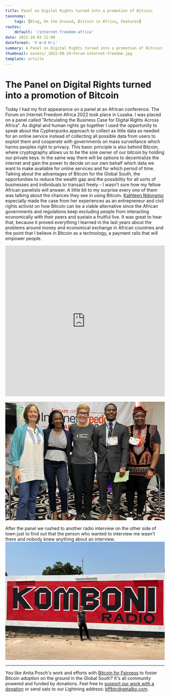 ```yaml
---
title: Panel on Digital Rights turned into a promotion of Bitcoin
taxonomy:
    tags: [Blog, On the Ground, Bitcoin in Africa, Features]
routes:
    default: '/internet-freedom-africa'
date: 2022-10-03 12:00
dateformat: 'Y-m-d H:i'
summary: A Panel on Digital Rights turned into a promotion of Bitcoin: Kathleen Ndongmo and Anita Posch made the case on how Bitcoin can be a viable alternative since the African governments and regulations keep excluding people from interacting economically with their peers. Including video.
thumbnail: assets/_2022-09-29-Forum-internet-freedom.jpg
template: article
---
```


# The Panel on Digital Rights turned into a promotion of Bitcoin

Today I had my first appearance on a panel at an African conference. The Forum on Internet Freedom Africa 2022 took place in Lusaka. I was placed on a panel called "Articulating the Business Case for Digital Rights Across Africa". As digital and human rights go together I used the opportunity to speak about the Cypherpunks approach to collect as little data as needed for an online service instead of collecting all possible data from users to exploit them and cooperate with governments on mass surveillance which harms peoples right to privacy. This basic principle is also behind Bitcoin, where cryptography allows us to be the sole owner of our bitcoin by holding our private keys. In the same way there will be options to decentralize the internet and gain the power to decide on our own behalf which data we want to make available for online services and for which period of time. Talking about the advantages of Bitcoin for the Global South, the opportunities to reduce the wealth gap and the possibility for all sorts of businesses and individuals to transact freely - I wasn't sure how my fellow African panelists will answer. A little bit to my surprise every one of them was talking about the chances they see in using Bitcoin. [Kathleen Ndongmo](https://twitter.com/KathleenNdongmo) especially made the case from her experiences as an entrepreneur and civil rights activist on how Bitcoin can be a viable alternative since the African governments and regulations keep excluding people from interacting economically with their peers and sustain a fruitful live. It was great to hear that, because it proved everything I learned in the last years about the problems around money and economical exchange in African countries and the point that I believe in Bitcoin as a technology, a payment rails that will empower people.

<iframe width="100%" height="476" src="https://www.youtube.com/embed/MnyKFHeqye8" title="YouTube video player" frameborder="0" allow="accelerometer; autoplay; clipboard-write; encrypted-media; gyroscope; picture-in-picture" allowfullscreen></iframe>

![Panel on Digital Rights, FIFA2022](assets/_2022-09-29-Forum-internet-freedom.JPG)

After the panel we rushed to another radio interview on the other side of town just to find out that the person who wanted to interview me wasn't there and nobody knew anything about an interview. 
![No interview for Komboni radio today](assets/_2022-09-29-No-Komboni-radio.JPG)


---

You like Anita Posch's work and efforts with [Bitcoin for Fairness](https://bffbtc.org) to foster Bitcoin adoption on the ground in the Global South? It's all community powered and funded by donations. Feel free to [support our work with a donation](https://anita.link/donate) or send sats to our Lightning address: bffbtc@getalby.com.